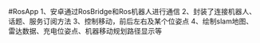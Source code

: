 #RosApp
1、安卓通过RosBridge和Ros机器人进行通信
2、封装了连接机器人、话题、服务订阅方法
3、控制移动，前后左右及某个位姿点
4、绘制slam地图、雷达数据、充电位姿点、机器移动规划路径显示等
